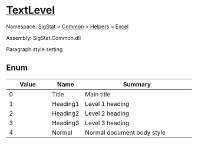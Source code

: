 # [TextLevel](./TextLevel.md)
Namespace: [SigStat]() > [Common](./../../README.md) > [Helpers](./../README.md) > [Excel](./README.md)

Assembly: SigStat.Common.dll


Paragraph style setting

##	Enum

| Value | Name | Summary | 
| --- | --- | --- | 
| 0<img width=100>| Title| Main title<img width=100>| <br>
| 1<img width=100>| Heading1| Level 1 heading<img width=100>| <br>
| 2<img width=100>| Heading2| Level 2 heading<img width=100>| <br>
| 3<img width=100>| Heading3| Level 3 heading<img width=100>| <br>
| 4<img width=100>| Normal| Normal document body style<img width=100>| <br>


